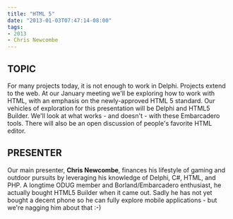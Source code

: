 ```yaml
---
title: "HTML 5"
date: "2013-01-03T07:47:14-08:00"
tags:
- 2013
- Chris Newcombe
---
```


## TOPIC ##

For many projects today, it is not enough to work in Delphi. Projects extend to the web. At our January meeting we'll be exploring how to work with HTML, with an emphasis on the newly-approved HTML 5 standard. Our vehicles of exploration for this presentation will be Delphi and HTML5 Builder. We'll look at what works - and doesn't - with these  Embarcadero tools. There will also be an open discussion of people's favorite HTML editor.

## PRESENTER ##

Our main presenter, **Chris Newcombe**, finances his lifestyle of gaming and outdoor pursuits by leveraging his knowledge of Delphi, C#, HTML, and PHP.  A longtime ODUG member and Borland/Embarcadero enthusiast, he actually bought HTML5 Builder when it came out. Sadly he has not yet bought a decent phone so he can fully explore mobile applications - but we're nagging him about that :-)
